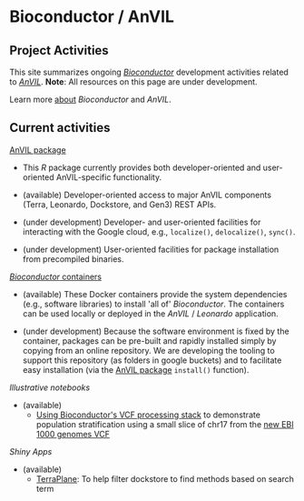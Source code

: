 # Bioconductor / AnVIL 

## Project Activities

This site summarizes ongoing [_Bioconductor_][] development activities
related to [_AnVIL_][]. **Note**: All resources on this page are under
development.

Learn more [about][] _Bioconductor_ and _AnVIL_.

[_Bioconductor_]: https://bioconductor.org
[_AnVIL_]: https://www.genome.gov/27569268/genomic-analysis-visualization-and-informatics-labspace-anvil/
[about]: /about

## Current activities

[AnVIL package][]

- This _R_ package currently provides both developer-oriented and
  user-oriented AnVIL-specific functionality.
  
- (available) Developer-oriented access to major AnVIL components (Terra,
  Leonardo, Dockstore, and Gen3) REST APIs.
  
- (under development) Developer- and user-oriented facilities for
  interacting with the Google cloud, e.g., `localize()`,
  `delocalize()`, `sync()`.
  
- (under development) User-oriented facilities for package
  installation from precompiled binaries.

[AnVIL package]: https://github.com/Bioconductor/AnVIL

[_Bioconductor_ containers][]

- (available) These Docker containers provide the system dependencies (e.g.,
  software libraries) to install 'all of' _Bioconductor_. The
  containers can be used locally or deployed in the _AnVIL_ /
  _Leonardo_ application. 
  
- (under development) Because the software environment is fixed by the
  container, packages can be pre-built and rapidly installed simply by
  copying from an online repository. We are developing the tooling to
  support this repository (as folders in google buckets) and to
  facilitate easy installation (via the [AnVIL package][] `install()`
  function).

[_Bioconductor_ containers]: https://github.com/Bioconductor/bioconductor_full

_Illustrative notebooks_

- (available)
    - [Using Bioconductor's VCF processing stack](https://github.com/vjcitn/terravar/blob/master/Tiny%20population%20stratification%20display.ipynb) to demonstrate population stratification using a small slice of chr17 from the [new EBI 1000 genomes VCF](http://ftp.1000genomes.ebi.ac.uk/vol1/ftp/data_collections/1000_genomes_project/release/20190312_biallelic_SNV_and_INDEL/20190312_biallelic_SNV_and_INDEL_README.txt)

_Shiny Apps_

- (available)
    - [TerraPlane](https://github.com/shwetagopaul92/TerraPlane): To help filter dockstore to find methods based on search term
